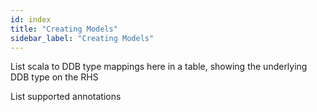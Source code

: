 ```yaml
---
id: index
title: "Creating Models"
sidebar_label: "Creating Models"
---
```


List scala to DDB type mappings here in a table, showing the underlying DDB type on the RHS

List supported annotations


